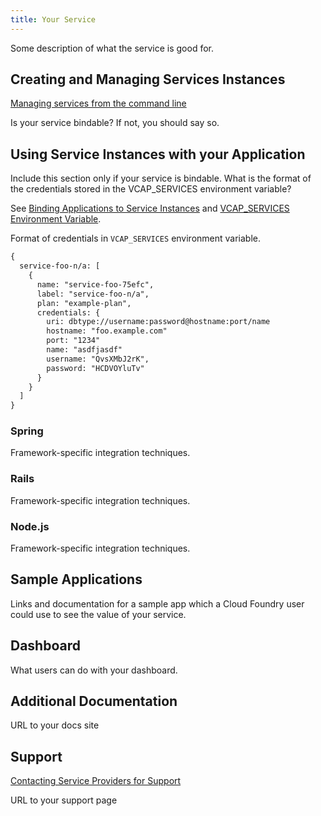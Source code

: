 ```yaml
---
title: Your Service
---
```


Some description of what the service is good for.

## <a id='managing'></a>Creating and Managing Services Instances ##

[Managing services from the command line](/devguide/services/managing-services.html)

Is your service bindable? If not, you should say so.

## <a id='using'></a>Using Service Instances with your Application ##

Include this section only if your service is bindable. What is the format of the credentials stored in the VCAP_SERVICES environment variable?

See [Binding Applications to Service Instances](/devguide/services/application-binding.html) and [VCAP_SERVICES Environment Variable](/devguide/deploy-apps/environment-variable.html).

Format of credentials in `VCAP_SERVICES` environment variable.

~~~xml
{
  service-foo-n/a: [
    {
      name: "service-foo-75efc",
      label: "service-foo-n/a",
      plan: "example-plan",
      credentials: {
        uri: dbtype://username:password@hostname:port/name
        hostname: "foo.example.com"
        port: "1234"
        name: "asdfjasdf"
        username: "QvsXMbJ2rK",
        password: "HCDVOYluTv"
      }
    }
  ]
}
~~~

### Spring
Framework-specific integration techniques.

### Rails
Framework-specific integration techniques.

### Node.js
Framework-specific integration techniques.

## <a id='sample-app'></a>Sample Applications ##

Links and documentation for a sample app which a Cloud Foundry user could use to see the value of your service.

## <a id='dashboard'></a>Dashboard ##

What users can do with your dashboard.

## <a id='addl-docs'></a>Additional Documentation

URL to your docs site

## <a id='support'></a>Support ##

[Contacting Service Providers for Support](/marketplace/contacting-service-providers-for-support.html)

URL to your support page
